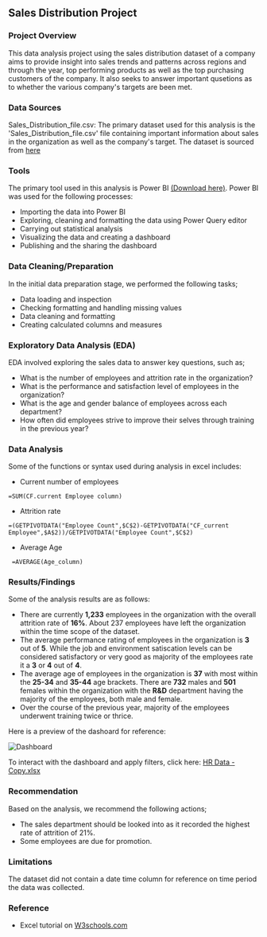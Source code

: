## Sales Distribution Project
### Project Overview
This data analysis project using the sales distribution dataset of a company aims to provide insight into sales trends and patterns across regions and through the year, top performing products as well as the top purchasing customers of the company. It also seeks to answer important qusetions as to whether the various company's targets are been met.  

### Data Sources
Sales_Distribution_file.csv: The primary dataset used for this analysis is the 'Sales_Distribution_file.csv' file containing important information about sales in the organization as well as the company's target. The dataset is sourced from [here](https://leanexcelsolutions.com/wp-content/uploads/2022/04/Sales-Distribution-Practice-File.xlsx)


### Tools
The primary tool used in this analysis is Power BI [(Download here)](https://www.microsoft.com/en-us/download/details.aspx?id=58494). Power BI was used for the following processes:
- Importing the data into Power BI
- Exploring, cleaning and formatting the data using Power Query editor
- Carrying out statistical analysis
- Visualizing the data and creating a dashboard
- Publishing and the sharing the dashboard

### Data Cleaning/Preparation
In the initial data preparation stage, we performed the following tasks;
- Data loading and inspection
- Checking formatting and handling missing values
- Data cleaning and formatting
- Creating calculated columns and measures 

### Exploratory Data Analysis (EDA)
EDA involved exploring the sales data to answer key questions, such as;
- What is the number of employees and attrition rate in the organization?
- What is the performance and satisfaction level of employees in the organization?
- What is the age and gender balance of employees across each department?
- How often did employees strive to improve their selves through training in the previous year?

### Data  Analysis
Some of the functions or syntax used during analysis in excel includes: 
- Current number of employees
```excel
=SUM(CF.current Employee column)
```

- Attrition rate
```excel
=(GETPIVOTDATA("Employee Count",$C$2)-GETPIVOTDATA("CF_current Employee",$A$2))/GETPIVOTDATA("Employee Count",$C$2)
```

- Average Age
 ```excel
  =AVERAGE(Age_column)
```

### Results/Findings
Some of the analysis results are as follows:
- There are currently **1,233** employees in the organization with the overall attrition rate of **16%**. About 237 employees have left the organization within the time scope of the dataset.
- The average performance rating of employees in the organization is **3** out of **5**. While the job and environment satiscation levels can be considered satisfactory or very good as majority of the employees rate it a **3** or **4** out of **4**.
- The average age of employees in the organization is **37** with most within the **25-34** and  **35-44** age brackets. There are **732** males and **501** females within the organization with the **R&D** department having the majority of the employees, both male and female.
- Over the course of the previous year, majority of the employees underwent training twice or thrice.

Here is a preview of the dashoard for reference:

![Dashboard](https://github.com/user-attachments/assets/47ddd0fb-91eb-4d72-8c16-3d6cdcb981d0)

To interact with the dashboard and apply filters, click here: [HR Data - Copy.xlsx](https://github.com/user-attachments/files/17045679/HR.Data.-.Copy.xlsx)

### Recommendation
Based on the analysis, we recommend the following actions;
- The sales department should be looked into as it recorded the highest rate of attrition of 21%.
- Some employees are due for promotion.

### Limitations
The dataset did not contain a date time column for reference on time period the data was collected. 

### Reference 
- Excel tutorial on [W3schools.com](https://www.w3schools.com/excel/index.php)



